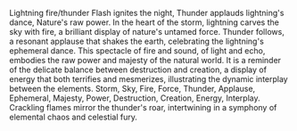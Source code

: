 Lightning fire/thunder
Flash ignites the night,
Thunder applauds lightning's dance,
Nature's raw power.
In the heart of the storm, lightning carves the sky with fire, a brilliant display of nature's untamed force. Thunder follows, a resonant applause that shakes the earth, celebrating the lightning's ephemeral dance. This spectacle of fire and sound, of light and echo, embodies the raw power and majesty of the natural world. It is a reminder of the delicate balance between destruction and creation, a display of energy that both terrifies and mesmerizes, illustrating the dynamic interplay between the elements.
Storm, Sky, Fire, Force, Thunder, Applause, Ephemeral, Majesty, Power, Destruction, Creation, Energy, Interplay.
Crackling flames mirror the thunder's roar, intertwining in a symphony of elemental chaos and celestial fury.
